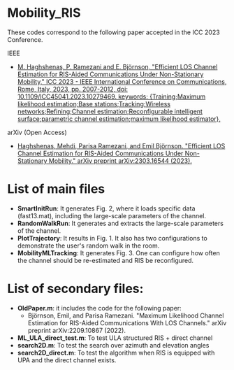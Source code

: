# Mobility_RIS
These codes correspond to the following paper accepted in the ICC 2023 Conference. 

IEEE
* [M. Haghshenas, P. Ramezani and E. Björnson, "Efficient LOS Channel Estimation for RIS-Aided Communications Under Non-Stationary Mobility," ICC 2023 - IEEE International Conference on Communications, Rome, Italy, 2023, pp. 2007-2012, doi: 10.1109/ICC45041.2023.10279469. keywords: {Training;Maximum likelihood estimation;Base stations;Tracking;Wireless networks;Refining;Channel estimation;Reconfigurable intelligent surface;parametric channel estimation;maximum likelihood estimator},](https://doi.org/10.1109/ICC45041.2023.10279469)


arXiv (Open Access)
* [Haghshenas, Mehdi, Parisa Ramezani, and Emil Björnson. "Efficient LOS Channel Estimation for RIS-Aided Communications Under Non-Stationary Mobility." arXiv preprint arXiv:2303.16544 (2023).](https://doi.org/10.48550/arXiv.2303.16544)
# List of main files #
* **SmartInitRun**: It generates Fig. 2, where it loads specific data (fast13.mat), including the large-scale parameters of the channel.
* **RandomWalkRun**: It generates and extracts the large-scale parameters of the channel. 
* **PlotTrajectory**: It results in Fig. 1. It also has two configurations to demonstrate the user's random walk in the room.
* **MobilityMLTracking**: It generates Fig. 3. One can configure how often the channel should be re-estimated and RIS be reconfigured.


# List of secondary files:
* **OldPaper.m**: it includes the code for the following paper: 
  * Björnson, Emil, and Parisa Ramezani. "Maximum Likelihood Channel Estimation for RIS-Aided Communications With LOS Channels." arXiv preprint arXiv:2209.10867 (2022).
* **ML_ULA_direct_test.m**: To test ULA structured RIS + direct channel
* **search2D.m**: To test the search over azimuth and elevation angles
* **search2D_direct.m**: To test the algorithm when RIS is equipped with UPA and the direct channel exists. 
